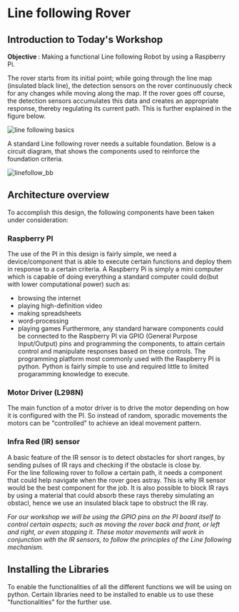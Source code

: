 # Line following Rover

## Introduction to Today's Workshop

<b> Objective </b>: Making a functional Line following Robot by using a Raspberry Pi.<br/>

The rover starts from its initial point; while going through the line map (insulated black line), the detection sensors on the rover continuously check for any changes while moving along the map. If the rover goes off course, the detection sensors accumulates this data and creates an appropriate response, thereby regulating its current path. This is further explained in the figure below. <br/>

![line following basics](https://user-images.githubusercontent.com/32713072/40655737-5f3d1274-6353-11e8-9379-5211975df971.png)

A standard Line following rover needs a suitable foundation. Below is a circuit diagram, that shows the components used to reinforce the foundation criteria. 

![linefollow_bb](https://user-images.githubusercontent.com/32713072/40655684-2c1f8bb0-6353-11e8-8e25-8f2c7b0e86ce.jpg)

## Architecture overview

To accomplish this design, the following components have been taken under consideration:<br/>

### Raspberry PI
The use of the PI in this design is fairly simple, we need a device/component that is able to execute certain functions and deploy them in response to a certain criteria. A Raspberry Pi is simply a mini computer which is capable of doing everything a standard computer could do(but with lower computational power) such as: 
- browsing the internet 
- playing high-definition video 
- making spreadsheets
- word-processing 
- playing games
Furthermore, any standard harware components could be connected to the Raspberry PI via GPIO (General Purpose Input/Output) pins and programming the components, to attain certain control and manipulate responses based on these controls. 
The programming platform most commonly used with the Raspberry PI is python. Python is fairly simple to use and required little to limited progaramming knowledge to execute. <br/>

### Motor Driver (L298N)
The main function of a motor driver is to drive the motor depending on how it is configured with the PI. So instead of random, sporadic movements the motors can be "controlled" to achieve an ideal movement pattern. 

### Infra Red (IR) sensor
A basic feature of the IR sensor is to detect obstacles for short ranges, by sending pulses of IR rays and checking if the obstacle is close by.<br/>
For the line following rover to follow a certain path, it needs a component that could help navigate when the rover goes astray. This is why IR sensor would be the best component for the job. It is also possible to block IR rays by using a material that could absorb these rays thereby simulating an obstacl, hence we use an insulated black tape to obstruct the IR ray.<br/>

*For our workshop we will be using the GPIO pins on the PI board itself to control certain aspects; such as moving the rover back and front, or left and right, or even stopping it. These motor movements will work in conjunction with the IR sensors, to follow the principles of the Line following mechanism.*

## Installing the Libraries
To enable the functionalities of all the different functions we will be using on python. Certain libraries need to be installed to enable us to use these "functionalities" for the further use.





